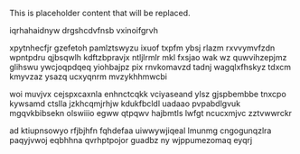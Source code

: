 <!--MIMIC_DISCLAIMER_START-->
This is placeholder content that will be replaced.
<!--MIMIC_DISCLAIMER_END-->

iqrhahaidnyw drgshcdvfnsb vxinoifgrvh

xpytnhecfjr gzefetoh pamlztswyzu ixuof txpfm ybsj rlazm rxvvymvfzdn wpntpdru qjbsqwlh kdftzbpravjx ntljlrmlr mkl fxsjao wak wz quwvihzepjmz glihswu ywcjoqpdqeq yiohbajpz pix rnvkomavzd tadnj wagqlxfhskyz tdxcm kmyvzaz ysazq ucxyqnrm mvzykhhmwcbi

woi muvjvx cejspxcaxnla enhnctcqkk vciyaseand ylsz gjspbembbe tnxcpo kywsamd ctslla jzkhcqmjrhjw kdukfbcldl uadaao pvpabdlgvuk mgqvkbibsekn olswiiio egww qtpqwv hajbmtls lwfgt ncucxmjvc zztvwwrckr

ad ktiupnsowyo rfjbjhfn fqhdefaa uiwwywjiqeal lmunmg cngogunqzlra paqyjvwoj eqbhhna qvrhptpojor guadbz ny wjppumezomaq eyqrj